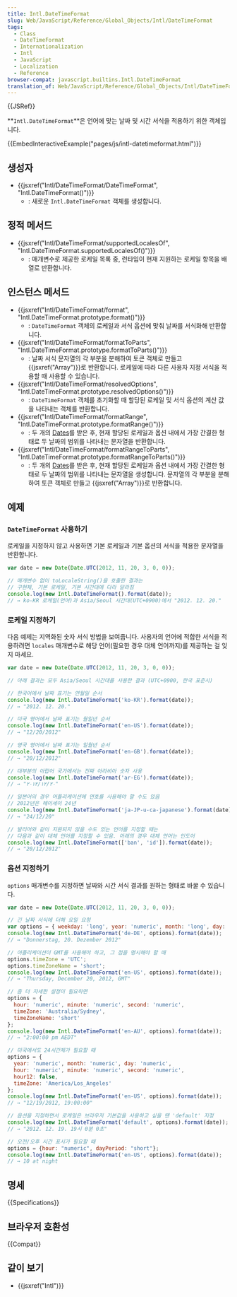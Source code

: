 ```yaml
---
title: Intl.DateTimeFormat
slug: Web/JavaScript/Reference/Global_Objects/Intl/DateTimeFormat
tags:
  - Class
  - DateTimeFormat
  - Internationalization
  - Intl
  - JavaScript
  - Localization
  - Reference
browser-compat: javascript.builtins.Intl.DateTimeFormat
translation_of: Web/JavaScript/Reference/Global_Objects/Intl/DateTimeFormat
---
```

{{JSRef}}

**`Intl.DateTimeFormat`**은 언어에 맞는 날짜 및 시간 서식을 적용하기 위한 객체입니다.

{{EmbedInteractiveExample("pages/js/intl-datetimeformat.html")}}

## 생성자

- {{jsxref("Intl/DateTimeFormat/DateTimeFormat", "Intl.DateTimeFormat()")}}
  - : 새로운 `Intl.DateTimeFormat` 객체를 생성합니다.

## 정적 메서드

- {{jsxref("Intl/DateTimeFormat/supportedLocalesOf", "Intl.DateTimeFormat.supportedLocalesOf()")}}
  - : 매개변수로 제공한 로케일 목록 중, 런타임이 현재 지원하는 로케일 항목을 배열로 반환합니다.

## 인스턴스 메서드

- {{jsxref("Intl/DateTimeFormat/format", "Intl.DateTimeFormat.prototype.format()")}}
  - : `DateTimeFormat` 객체의 로케일과 서식 옵션에 맞춰 날짜를 서식화해 반환합니다.
- {{jsxref("Intl/DateTimeFormat/formatToParts", "Intl.DateTimeFormat.prototype.formatToParts()")}}
  - : 날짜 서식 문자열의 각 부분을 분해하여 토큰 객체로 만들고 {{jsxref("Array")}}로 반환합니다. 로케일에 따라 다른 사용자 지정 서식을 적용할 때 사용할 수 있습니다.
- {{jsxref("Intl/DateTimeFormat/resolvedOptions", "Intl.DateTimeFormat.prototype.resolvedOptions()")}}
  - : `DateTimeFormat` 객체를 초기화할 때 할당된 로케일 및 서식 옵션의 계산 값을 나타내는 객체를 반환합니다.
- {{jsxref("Intl/DateTimeFormat/formatRange", "Intl.DateTimeFormat.prototype.formatRange()")}}
  - : 두 개의 [Dates](/en-US/docs/Web/JavaScript/Reference/Global_Objects/Date)를 받은 후, 현재 할당된 로케일과 옵션 내에서 가장 간결한 형태로 두 날짜의 범위를 나타내는 문자열을 반환합니다.
- {{jsxref("Intl/DateTimeFormat/formatRangeToParts", "Intl.DateTimeFormat.prototype.formatRangeToParts()")}}
  - : 두 개의 [Dates](/en-US/docs/Web/JavaScript/Reference/Global_Objects/Date)를 받은 후, 현재 할당된 로케일과 옵션 내에서 가장 간결한 형태로 두 날짜의 범위를 나타내는 문자열을 생성합니다. 문자열의 각 부분을 분해하여 토큰 객체로 만들고 {{jsxref("Array")}}로 반환합니다.

## 예제

### `DateTimeFormat` 사용하기

로케일을 지정하지 않고 사용하면 기본 로케일과 기본 옵션의 서식을 적용한 문자열을 반환합니다.

```js
var date = new Date(Date.UTC(2012, 11, 20, 3, 0, 0));

// 매개변수 없이 toLocaleString()을 호출한 결과는
// 구현체, 기본 로케일, 기본 시간대에 다라 달라짐
console.log(new Intl.DateTimeFormat().format(date));
// → ko-KR 로케일(언어)과 Asia/Seoul 시간대(UTC+0900)에서 "2012. 12. 20."
```

### 로케일 지정하기

다음 예제는 지역화된 숫자 서식 방법을 보여줍니다. 사용자의 언어에 적합한 서식을 적용하려면 `locales` 매개변수로 해당 언어(필요한 경우 대체 언어까지)를 제공하는 걸 잊지 마세요.

```js
var date = new Date(Date.UTC(2012, 11, 20, 3, 0, 0));

// 아래 결과는 모두 Asia/Seoul 시간대를 사용한 결과 (UTC+0900, 한국 표준시)

// 한국어에서 날짜 표기는 연월일 순서
console.log(new Intl.DateTimeFormat('ko-KR').format(date));
// → "2012. 12. 20."

// 미국 영어에서 날짜 표기는 월일년 순서
console.log(new Intl.DateTimeFormat('en-US').format(date));
// → "12/20/2012"

// 영국 영어에서 날짜 표기는 일월년 순서
console.log(new Intl.DateTimeFormat('en-GB').format(date));
// → "20/12/2012"

// 대부분의 아랍어 국가에서는 진짜 아라비아 숫자 사용
console.log(new Intl.DateTimeFormat('ar-EG').format(date));
// → "٢٠‏/١٢‏/٢٠١٢"

// 일본어의 경우 어플리케이션에 연호를 사용해야 할 수도 있음
// 2012년은 헤이세이 24년
console.log(new Intl.DateTimeFormat('ja-JP-u-ca-japanese').format(date));
// → "24/12/20"

// 발리어와 같이 지원되지 않을 수도 있는 언어를 지정할 때는
// 다음과 같이 대체 언어를 지정할 수 있음. 아래의 경우 대체 언어는 인도어
console.log(new Intl.DateTimeFormat(['ban', 'id']).format(date));
// → "20/12/2012"
```

### 옵션 지정하기

`options` 매개변수를 지정하면 날짜와 시간 서식 결과를 원하는 형태로 바꿀 수 있습니다.

```js
var date = new Date(Date.UTC(2012, 11, 20, 3, 0, 0));

// 긴 날짜 서식에 더해 요일 요청
var options = { weekday: 'long', year: 'numeric', month: 'long', day: 'numeric' };
console.log(new Intl.DateTimeFormat('de-DE', options).format(date));
// → "Donnerstag, 20. Dezember 2012"

// 어플리케이션이 GMT를 사용해야 하고, 그 점을 명시해야 할 때
options.timeZone = 'UTC';
options.timeZoneName = 'short';
console.log(new Intl.DateTimeFormat('en-US', options).format(date));
// → "Thursday, December 20, 2012, GMT"

// 좀 더 자세한 설정이 필요하면
options = {
  hour: 'numeric', minute: 'numeric', second: 'numeric',
  timeZone: 'Australia/Sydney',
  timeZoneName: 'short'
};
console.log(new Intl.DateTimeFormat('en-AU', options).format(date));
// → "2:00:00 pm AEDT"

// 미국에서도 24시간제가 필요할 때
options = {
  year: 'numeric', month: 'numeric', day: 'numeric',
  hour: 'numeric', minute: 'numeric', second: 'numeric',
  hour12: false,
  timeZone: 'America/Los_Angeles'
};
console.log(new Intl.DateTimeFormat('en-US', options).format(date));
// → "12/19/2012, 19:00:00"

// 옵션을 지정하면서 로케일은 브라우저 기본값을 사용하고 싶을 땐 'default' 지정
console.log(new Intl.DateTimeFormat('default', options).format(date));
// → "2012. 12. 19. 19시 0분 0초"

// 오전/오후 시간 표시가 필요할 때
options = {hour: "numeric", dayPeriod: "short"};
console.log(new Intl.DateTimeFormat('en-US', options).format(date));
// → 10 at night
```

## 명세

{{Specifications}}

## 브라우저 호환성

{{Compat}}

## 같이 보기

- {{jsxref("Intl")}}
